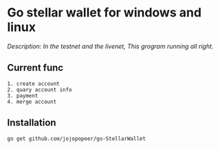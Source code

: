 # Go stellar wallet for windows and linux

*Description: In the testnet and the livenet, This grogram running all right.*

## Current func

	1. create account
	2. quary account info
	3. payment
	4. merge account

## Installation


```shell
go get github.com/jojopopoer/go-StellarWallet
```
